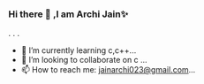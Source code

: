 ### Hi there 👋 ,I am Archi Jain✨
.
.
.
- 🌱 I’m currently learning c,c++...
- 👯 I’m looking to collaborate on c ...
- 📫 How to reach me: jainarchi023@gmail.com...
<!--
**archijain23/archijain23** is a ✨ _special_ ✨ repository because its `README.md` (this file) appears on your GitHub profile.

Here are some ideas to get you started:

- 🔭 I’m currently working on  ...
- 🌱 I’m currently learning c,c++...
- 👯 I’m looking to collaborate on c ...
- 🤔 I’m looking for help with ...
- 💬 Ask me about ...
- 📫 How to reach me: jainarchi023@gmail.com...
- 😄 Pronouns: ...
- ⚡ Fun fact: ...
-->
